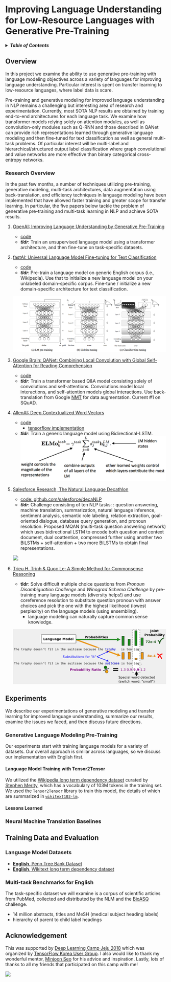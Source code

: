 Improving Language Understanding for Low-Resource Languages with Generative Pre-Training
===============================================

<details>
<summary><strong><em>Table of Contents</em></strong></summary>

<!-- TOC -->

- [Overview](#overview)
    - [Research Overview](#research-overview)
- [Experiments](#experiments)
    - [Generative Language Modeling Pre-Training](#generative-language-modeling-pre-training)
        - [Language Model Training with Tensor2Tensor](#language-model-training-with-tensor2tensor)
        - [Lessons Learned](#lessons-learned)
    - [Neural Machine Translation Baselines](#neural-machine-translation-baselines)
- [Training Data and Evaluation](#training-data-and-evaluation)
    - [Language Model Datasets](#language-model-datasets)
    - [Multi-task Benchmarks for English](#multi-task-benchmarks-for-english)
- [Acknowledgement](#acknowledgement)

<!-- /TOC -->

</details>

## Overview

In this project we examine the ability to use generative pre-training with language modeling objectives across a variety of languages for improving language understanding. Particular interest is spent on transfer learning to low-resource languages, where label data is scare.

Pre-training and generative modeling for improved language understanding in NLP remains a challenging but interesting area of research and experimentation. Currently, most SOTA NLP results are obtained by training end-to-end architectures for each language task. We examine how transformer models relying solely on attention modules, as well as convolution-only modules such as Q-RNN and those described in QANet can provide rich representations learned through generative language modeling and then fine-tuned for text classification as well as general multi-task problems. Of particular interest will be multi-label and hierarchical/structured output label classification where graph convolutional and value networks are more effective than binary categorical cross-entropy networks.

### Research Overview

In the past few months, a number of techniques utilizing pre-training, generative modeling, multi-task architectures, data augmentation using back-translation, and efficiency techniques in language modeling have been implemented that have allowed faster training and greater scope for transfer learning. In particular, the five papers below tackle the problem of generative pre-training and multi-task learning in NLP and achieve SOTA results.

1. [OpenAI: Improving Language Understanding by Generative Pre-Training](https://blog.openai.com/language-unsupervised/)
    * [code](https://github.com/openai/finetune-transformer-lm)
    * **_tldr_**: Train an unsupervised language model using a transformer architecture, and then fine-tune on task-specific datasets.
2. [fastAI: Universal Language Model Fine-tuning for Text Classification](http://nlp.fast.ai/classification/2018/05/15/introducting-ulmfit.html)
    - [code](https://github.com/fastai/fastai/tree/master/fastai) 
    * **_tldr_**: Pre-train a language model on generic English corpus (i.e., Wikipedia). Use that to initialize a new language model on your unlabeled domain-specific corpus. Fine-tune / initialize a new domain-specific architecture for text classification.

    ![](imgs/ulmfit.png)

3. [Google Brain: QANet: Combining Local Convolution with Global Self-Attention for Reading Comprehension](https://arxiv.org/pdf/1804.09541.pdf)
    - [code](https://github.com/ni9elf/QANet)
    - **_tldr_**: Train a transformer based Q&A model consisting solely of convolutions and self-attentions. Convolutions model local interactions, and self-attention models global interactions. Use back-translation from Google [NMT](https://github.com/tensorflow/nmt) for data augmentation. Current #1 on SQuAD.
4. [AllenAI: Deep Contextualized Word Vectors](https://arxiv.org/abs/1802.05365)
    - [code](https://github.com/allenai/allennlp/blob/master/tutorials/how_to/elmo.md)
        * [tensorflow implementation](https://github.com/allenai/bilm-tf)
    - **_tldr_**: Train a generic language model using Bidirectional-LSTM. 
    ![](imgs/elmo.png)
5. [Salesforce Research, The Natural Language Decathlon](https://einstein.ai/research/the-natural-language-decathlon)
    - [code: github.com/salesforce/decaNLP](https://github.com/salesforce/decaNLP)
    - **_tldr_**: Challenge consisting of ten NLP tasks: : question answering, machine translation, summarization, natural language inference, sentiment analysis, semantic role labeling, relation extraction, goal-oriented dialogue, database query generation, and pronoun resolution. Proposed MQAN (multi-task question answering network) which uses bidirectional LSTM to encode both question and context document, dual coattention, compressed further using another two BiLSTMs + self-attention + two more BiLSTMs to obtain final representations.

    ![](https://einstein.ai/static/images/pages/research/decaNLP/MQAN.png)
6. [Trieu H. Trinh & Quoc Le: A Simple Method for Commonsense Reasoning](https://arxiv.org/abs/1806.02847)
    - **__tldr__**: Solve difficult multiple choice questions from _Pronoun Disambiguation Challenge_ and _Winograd Schema Challenge_ by pre-training many language models (diversity helps!) and use coreference resolution to substitute question pronoun with answer choices and pick the one with the highest likelihood (lowest perplexity) on the language models (using ensembling).
        * language modeling can naturally capture common sense knowledge.
    
    ![](imgs/commonsense.png)

## Experiments

We describe our experimentations of generative modeling and transfer learning for improved language understanding, summarize our results, examine the issues we faced, and then discuss future directions.

### Generative Language Modeling Pre-Training

Our experiments start with training language models for a variety of datasets. Our overall approach is similar across languages, so we discuss our implementation with English first.

#### Language Model Training with Tensor2Tensor

We utilized the [Wikipedia long term dependency dataset](https://einstein.ai/research/the-wikitext-long-term-dependency-language-modeling-dataset) curated by [Stephen Merity](https://twitter.com/Smerity/), which has a vocabulary of 103M tokens in the training set. We used the `Tensor2Tensor` library to train this model, the details of which are summarized in [`wikitext103-lm`]().


#### Lessons Learned

### Neural Machine Translation Baselines




## Training Data and Evaluation

### Language Model Datasets

- [**English**, Penn Tree Bank Dataset]()
- [**English**, Wikitext long term dependency dataset](https://einstein.ai/research/the-wikitext-long-term-dependency-language-modeling-dataset)


### Multi-task Benchmarks for English

The task-specific dataset we will examine is a corpus of scientific articles from PubMed, collected and distributed by the NLM and the [BioASQ](http://bioasq.org/) challenge.

- 14 million abstracts, titles and MeSH (medical subject heading labels)
- hierarchy of parent to child label headings

## Acknowledgement

This was supported by [Deep Learning Camp Jeju 2018](http://jeju.dlcamp.org/2018/) which was organized by [TensorFlow Korea User Group](https://facebook.com/groups/TensorFlowKR/). I also would like to thank my wonderful mentor, [Minjoon Seo](https://seominjoon.github.io/) for his advice and inspiration. Lastly, lots of thanks to all my friends that participated on this camp with me!

![](https://cdn-images-1.medium.com/max/2000/1*IfjQyGlgAIo8yCvZwtk4CA.jpeg)